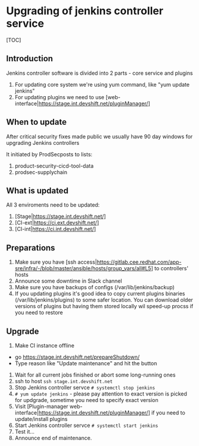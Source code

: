 # Upgrading of jenkins controller service

[TOC]

## Introduction

Jenkins controller software is divided into 2 parts - core service and plugins

1. For updating core system we're using yum command, like "yum update jenkins"
2. For updating plugins we need to use [web-interface|https://stage.int.devshift.net/pluginManager/]


## When to update

After critical security fixes made public we usually have 90 day windows for upgrading Jenkins controllers

It initiated by ProdSecposts to lists:
1. product-security-cicd-tool-data
1. prodsec-supplychain


## What is updated

All 3 enviroments need to be updated:

1. [Stage|https://stage.int.devshift.net/]
1. [CI-ext|https://ci.ext.devshift.net/]
1. [CI-int|https://ci.int.devshift.net/]


## Preparations

1. Make sure you have [ssh access|https://gitlab.cee.redhat.com/app-sre/infra/-/blob/master/ansible/hosts/group_vars/all#L5] to controllers' hosts
1. Announce some downtime in Slack channel
1. Make sure you have backups of configs (/var/lib/jenkins/backup)
1. If you updating plugins it's good idea to copy current plugins binaries (/var/lib/jenkins/plugins) to some safer location. You can download older versions of plugins but having them stored locally wil speed-up procss if you need to restore


## Upgrade

1. Make CI instance offline
  - go https://stage.int.devshift.net/prepareShutdown/
  - Type reason like "Update maintenance" and hit the button
1. Wait for all current jobs finished or abort some long-running ones
1. ssh to host `ssh stage.int.devshift.net`
1. Stop Jenkins controller servce `# systemctl stop jenkins`
1. `# yum update jenkins` - please pay attention to exact version is picked for updgrade, sometime you need to specify exact version
1. Visit [Plugin-manager web-interface|https://stage.int.devshift.net/pluginManager/] if you need to update/install plugins
1. Start Jenkins controller servce `# systemctl start jenkins`
1. Test it...
1. Announce end of maintenance.
